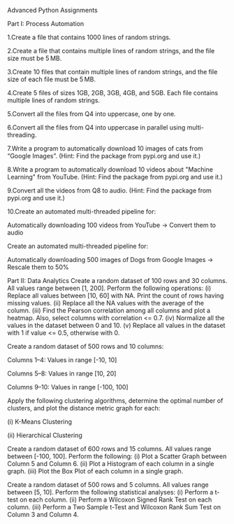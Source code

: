 Advanced Python Assignments


Part I: Process Automation

1.Create a file that contains 1000 lines of random strings.

2.Create a file that contains multiple lines of random strings, and the file size must be 5 MB.

3.Create 10 files that contain multiple lines of random strings, and the file size of each file must be 5 MB.

4.Create 5 files of sizes 1GB, 2GB, 3GB, 4GB, and 5GB. Each file contains multiple lines of random strings.

5.Convert all the files from Q4 into uppercase, one by one.

6.Convert all the files from Q4 into uppercase in parallel using multi-threading.

7.Write a program to automatically download 10 images of cats from “Google Images”. (Hint: Find the package from pypi.org and use it.)

8.Write a program to automatically download 10 videos about "Machine Learning" from YouTube. (Hint: Find the package from pypi.org and use it.)

9.Convert all the videos from Q8 to audio. (Hint: Find the package from pypi.org and use it.)

10.Create an automated multi-threaded pipeline for:

Automatically downloading 100 videos from YouTube → Convert them to audio

Create an automated multi-threaded pipeline for:

Automatically downloading 500 images of Dogs from Google Images → Rescale them to 50%

Part II: Data Analytics
Create a random dataset of 100 rows and 30 columns. All values range between [1, 200]. Perform the following operations:
(i) Replace all values between [10, 60] with NA. Print the count of rows having missing values.
(ii) Replace all the NA values with the average of the column.
(iii) Find the Pearson correlation among all columns and plot a heatmap. Also, select columns with correlation <= 0.7.
(iv) Normalize all the values in the dataset between 0 and 10.
(v) Replace all values in the dataset with 1 if value <= 0.5, otherwise with 0.

Create a random dataset of 500 rows and 10 columns:

Columns 1–4: Values in range [-10, 10]

Columns 5–8: Values in range [10, 20]

Columns 9–10: Values in range [-100, 100]

Apply the following clustering algorithms, determine the optimal number of clusters, and plot the distance metric graph for each:

(i) K-Means Clustering

(ii) Hierarchical Clustering

Create a random dataset of 600 rows and 15 columns. All values range between [-100, 100]. Perform the following:
(i) Plot a Scatter Graph between Column 5 and Column 6.
(ii) Plot a Histogram of each column in a single graph.
(iii) Plot the Box Plot of each column in a single graph.

Create a random dataset of 500 rows and 5 columns. All values range between [5, 10]. Perform the following statistical analyses:
(i) Perform a t-test on each column.
(ii) Perform a Wilcoxon Signed Rank Test on each column.
(iii) Perform a Two Sample t-Test and Wilcoxon Rank Sum Test on Column 3 and Column 4.

